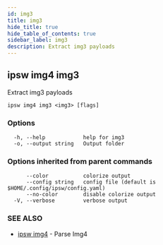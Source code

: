 ```yaml
---
id: img3
title: img3
hide_title: true
hide_table_of_contents: true
sidebar_label: img3
description: Extract img3 payloads
---
```

## ipsw img4 img3

Extract img3 payloads

```
ipsw img4 img3 <img3> [flags]
```

### Options

```
  -h, --help            help for img3
  -o, --output string   Output folder
```

### Options inherited from parent commands

```
      --color           colorize output
      --config string   config file (default is $HOME/.config/ipsw/config.yaml)
      --no-color        disable colorize output
  -V, --verbose         verbose output
```

### SEE ALSO

* [ipsw img4](/docs/cli/ipsw/img4)	 - Parse Img4

